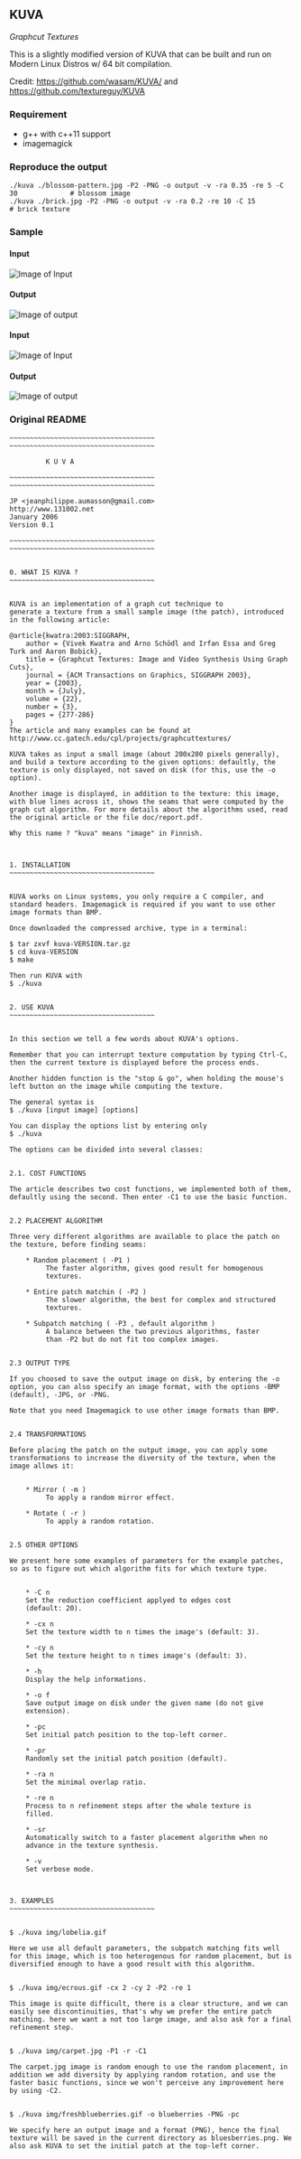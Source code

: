 KUVA
----

*Graphcut Textures*

This is a slightly modified version of KUVA that can be built and run on Modern Linux Distros w/ 64 bit compilation.

Credit: https://github.com/wasam/KUVA/ and https://github.com/textureguy/KUVA

### Requirement

+  g++ with c++11 support
+  imagemagick

### Reproduce the output

    ./kuva ./blossom-pattern.jpg -P2 -PNG -o output -v -ra 0.35 -re 5 -C 30             # blossom image
    ./kuva ./brick.jpg -P2 -PNG -o output -v -ra 0.2 -re 10 -C 15                       # brick texture


### Sample

#### Input
![Image of Input](https://github.com/ljsabc/kuva/raw/master/blossom-pattern.jpg)
    
#### Output
![Image of output](https://github.com/ljsabc/kuva/raw/master/output.png)

#### Input
![Image of Input](https://github.com/ljsabc/kuva/raw/master/brick.jpg)
    
#### Output
![Image of output](https://github.com/ljsabc/kuva/raw/master/output2.png)

### Original README

	~~~~~~~~~~~~~~~~~~~~~~~~~~~~~~~~~~~~
	~~~~~~~~~~~~~~~~~~~~~~~~~~~~~~~~~~~~

		     K U V A

	~~~~~~~~~~~~~~~~~~~~~~~~~~~~~~~~~~~~
	~~~~~~~~~~~~~~~~~~~~~~~~~~~~~~~~~~~~

	JP <jeanphilippe.aumasson@gmail.com>
	http://www.131002.net 
	January 2006
	Version 0.1

	~~~~~~~~~~~~~~~~~~~~~~~~~~~~~~~~~~~~
	~~~~~~~~~~~~~~~~~~~~~~~~~~~~~~~~~~~~


	0. WHAT IS KUVA ?
	~~~~~~~~~~~~~~~~~~~~~~~~~~~~~~~~~~~~


	KUVA is an implementation of a graph cut technique to
	generate a texture from a small sample image (the patch), introduced
	in the following article:

	@article{kwatra:2003:SIGGRAPH,
	    author = {Vivek Kwatra and Arno Schödl and Irfan Essa and Greg Turk and Aaron Bobick},
	    title = {Graphcut Textures: Image and Video Synthesis Using Graph Cuts},
	    journal = {ACM Transactions on Graphics, SIGGRAPH 2003},
	    year = {2003},
	    month = {July},
	    volume = {22},
	    number = {3},
	    pages = {277-286}
	} 
	The article and many examples can be found at
	http://www.cc.gatech.edu/cpl/projects/graphcuttextures/

	KUVA takes as input a small image (about 200x200 pixels generally),
	and build a texture according to the given options: defaultly, the
	texture is only displayed, not saved on disk (for this, use the -o option).

	Another image is displayed, in addition to the texture: this image,
	with blue lines across it, shows the seams that were computed by the
	graph cut algorithm. For more details about the algorithms used, read
	the original article or the file doc/report.pdf.

	Why this name ? "kuva" means "image" in Finnish.



	1. INSTALLATION
	~~~~~~~~~~~~~~~~~~~~~~~~~~~~~~~~~~~~


	KUVA works on Linux systems, you only require a C compiler, and
	standard headers. Imagemagick is required if you want to use other
	image formats than BMP.

	Once downloaded the compressed archive, type in a terminal:

	$ tar zxvf kuva-VERSION.tar.gz
	$ cd kuva-VERSION
	$ make

	Then run KUVA with
	$ ./kuva


	2. USE KUVA
	~~~~~~~~~~~~~~~~~~~~~~~~~~~~~~~~~~~~


	In this section we tell a few words about KUVA's options.

	Remember that you can interrupt texture computation by typing Ctrl-C,
	then the current texture is displayed before the process ends.

	Another hidden function is the "stop & go", when holding the mouse's
	left button on the image while computing the texture.

	The general syntax is
	$ ./kuva [input image] [options]

	You can display the options list by entering only
	$ ./kuva

	The options can be divided into several classes:


	2.1. COST FUNCTIONS

	The article describes two cost functions, we implemented both of them,
	defaultly using the second. Then enter -C1 to use the basic function.


	2.2 PLACEMENT ALGORITHM

	Three very different algorithms are available to place the patch on
	the texture, before finding seams:

	    * Random placement ( -P1 )
		     The faster algorithm, gives good result for homogenous
		     textures.

	    * Entire patch matchin ( -P2 )
		     The slower algorithm, the best for complex and structured
		     textures.  

	    * Subpatch matching ( -P3 , default algorithm )
		     A balance between the two previous algorithms, faster
		     than -P2 but do not fit too complex images.


	2.3 OUTPUT TYPE

	If you choosed to save the output image on disk, by entering the -o
	option, you can also specify an image format, with the options -BMP
	(default), -JPG, or -PNG.

	Note that you need Imagemagick to use other image formats than BMP.


	2.4 TRANSFORMATIONS

	Before placing the patch on the output image, you can apply some
	transformations to increase the diversity of the texture, when the
	image allows it:


	    * Mirror ( -m )
		     To apply a random mirror effect.

	    * Rotate ( -r )
		     To apply a random rotation.


	2.5 OTHER OPTIONS

	We present here some examples of parameters for the example patches,
	so as to figure out which algorithm fits for which texture type.


	    * -C n
		Set the reduction coefficient applyed to edges cost
		(default: 20).

	    * -cx n
		Set the texture width to n times the image's (default: 3).

	    * -cy n
		Set the texture height to n times image's (default: 3).

	    * -h 
		Display the help informations.

	    * -o f
		Save output image on disk under the given name (do not give
		extension).

	    * -pc
		Set initial patch position to the top-left corner.

	    * -pr
		Randomly set the initial patch position (default).

	    * -ra n
		Set the minimal overlap ratio.

	    * -re n
		Process to n refinement steps after the whole texture is
		filled. 

	    * -sr
		Automatically switch to a faster placement algorithm when no
		advance in the texture synthesis.

	    * -v
		Set verbose mode.



	3. EXAMPLES
	~~~~~~~~~~~~~~~~~~~~~~~~~~~~~~~~~~~~


	$ ./kuva img/lobelia.gif

	Here we use all default parameters, the subpatch matching fits well
	for this image, which is too heterogenous for random placement, but is
	diversified enough to have a good result with this algorithm.


	$ ./kuva img/ecrous.gif -cx 2 -cy 2 -P2 -re 1

	This image is quite difficult, there is a clear structure, and we can
	easily see discontinuities, that's why we prefer the entire patch
	matching. here we want a not too large image, and also ask for a final
	refinement step.


	$ ./kuva img/carpet.jpg -P1 -r -C1

	The carpet.jpg image is random enough to use the random placement, in
	addition we add diversity by applying random rotation, and use the
	faster basic functions, since we won't perceive any improvement here
	by using -C2.


	$ ./kuva img/freshblueberries.gif -o blueberries -PNG -pc

	We specify here an output image and a format (PNG), hence the final
	texture will be saved in the current directory as bluesberries.png. We
	also ask KUVA to set the initial patch at the top-left corner.

